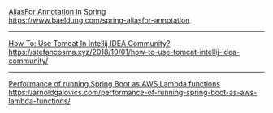 [AliasFor Annotation in Spring](https://www.baeldung.com/spring-aliasfor-annotation) <br/> https://www.baeldung.com/spring-aliasfor-annotation

----

[How To: Use Tomcat In Intellij IDEA Community?](https://stefancosma.xyz/2018/10/01/how-to-use-tomcat-intellij-idea-community/) <br/> https://stefancosma.xyz/2018/10/01/how-to-use-tomcat-intellij-idea-community/

----

[Performance of running Spring Boot as AWS Lambda functions](https://arnoldgalovics.com/performance-of-running-spring-boot-as-aws-lambda-functions/) <br/> https://arnoldgalovics.com/performance-of-running-spring-boot-as-aws-lambda-functions/